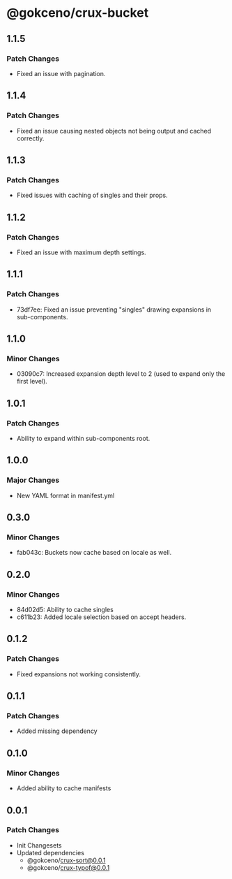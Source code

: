 # @gokceno/crux-bucket

## 1.1.5

### Patch Changes

- Fixed an issue with pagination.

## 1.1.4

### Patch Changes

- Fixed an issue causing nested objects not being output and cached correctly.

## 1.1.3

### Patch Changes

- Fixed issues with caching of singles and their props.

## 1.1.2

### Patch Changes

- Fixed an issue with maximum depth settings.

## 1.1.1

### Patch Changes

- 73df7ee: Fixed an issue preventing "singles" drawing expansions in sub-components.

## 1.1.0

### Minor Changes

- 03090c7: Increased expansion depth level to 2 (used to expand only the first level).

## 1.0.1

### Patch Changes

- Ability to expand within sub-components root.

## 1.0.0

### Major Changes

- New YAML format in manifest.yml

## 0.3.0

### Minor Changes

- fab043c: Buckets now cache based on locale as well.

## 0.2.0

### Minor Changes

- 84d02d5: Ability to cache singles
- c611b23: Added locale selection based on accept headers.

## 0.1.2

### Patch Changes

- Fixed expansions not working consistently.

## 0.1.1

### Patch Changes

- Added missing dependency

## 0.1.0

### Minor Changes

- Added ability to cache manifests

## 0.0.1

### Patch Changes

- Init Changesets
- Updated dependencies
  - @gokceno/crux-sort@0.0.1
  - @gokceno/crux-typof@0.0.1
